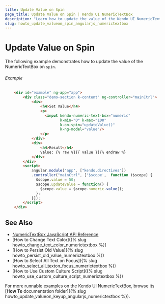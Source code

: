 ```yaml
---
title: Update Value on Spin
page_title: Update Value on Spin | Kendo UI NumericTextBox
description: "Learn how to update the value of the Kendo UI NumericTextBox widget on spin in AngularJS."
slug: howto_update_valueon_spin_angularjs_numerictextbox
---
```


# Update Value on Spin

The following example demonstrates how to update the value of the NumericTextBox on `spin`.

###### Example

```html
    <div id="example" ng-app="app">
        <div class="demo-section k-content" ng-controller="mainCtrl">
            <div>
                <h4>Set Value</h4>
                <p>
                  <input kendo-numeric-text-box="numeric"
                         k-min="0" k-max="100"
                         k-on-spin="updateValue()"
                         k-ng-model="value"/>
                </p>
            </div>
            <div>
                <h4>Result</h4>
                Value: {% raw %}{{ value }}{% endraw %}
            </div>
        </div>
        <script>
            angular.module('app', ["kendo.directives"])
            .controller("mainCtrl", ['$scope',  function ($scope) {
              $scope.value = 50;
              $scope.updateValue = function() {
                $scope.value = $scope.numeric.value();
              };
            }]);
        </script>
    </div>
```

## See Also

* [NumericTextBox JavaScript API Reference](/api/javascript/ui/numerictextbox)
* [How to Change Text Color]({% slug howto_change_text_color_numerictextbox %})
* [How to Persist Old Value]({% slug howto_persist_old_value_numerictextbox %})
* [How to Select All Text on Focus]({% slug howto_select_all_texton_focus_numerictextbox %})
* [How to Use Custom Culture Script]({% slug howto_use_custom_culture_script_numerictextbox %})

For more runnable examples on the Kendo UI NumericTextBox, browse its [**How To** documentation folder]({% slug howto_update_valueon_keyup_angularjs_numerictextbox %}).
